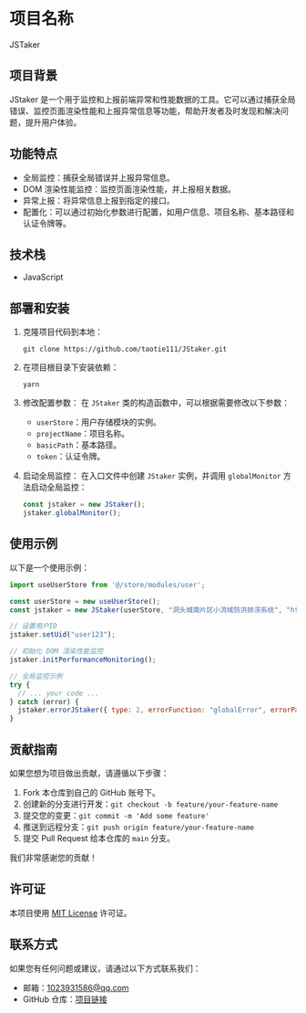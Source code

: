 # 项目名称

JSTaker

## 项目背景

JStaker 是一个用于监控和上报前端异常和性能数据的工具。它可以通过捕获全局错误、监控页面渲染性能和上报异常信息等功能，帮助开发者及时发现和解决问题，提升用户体验。

## 功能特点

- 全局监控：捕获全局错误并上报异常信息。
- DOM 渲染性能监控：监控页面渲染性能，并上报相关数据。
- 异常上报：将异常信息上报到指定的接口。
- 配置化：可以通过初始化参数进行配置，如用户信息、项目名称、基本路径和认证令牌等。

## 技术栈

- JavaScript

## 部署和安装

1. 克隆项目代码到本地：
   ```shell
   git clone https://github.com/taotie111/JStaker.git
   ```

2. 在项目根目录下安装依赖：
   ```shell
   yarn
   ```

3. 修改配置参数：
   在 `JStaker` 类的构造函数中，可以根据需要修改以下参数：
   - `userStore`：用户存储模块的实例。
   - `projectName`：项目名称。
   - `basicPath`：基本路径。
   - `token`：认证令牌。

4. 启动全局监控：
   在入口文件中创建 `JStaker` 实例，并调用 `globalMonitor` 方法启动全局监控：
   ```javascript
   const jstaker = new JStaker();
   jstaker.globalMonitor();
   ```

## 使用示例

以下是一个使用示例：

```javascript
import useUserStore from '@/store/modules/user';

const userStore = new useUserStore();
const jstaker = new JStaker(userStore, "洞头城南片区小流域防洪排涝系统", "http://172.16.1.2:13124/api", "Wzssdy20240312");

// 设置用户ID
jstaker.setUid("user123");

// 初始化 DOM 渲染性能监控
jstaker.initPerformanceMonitoring();

// 全局监控示例
try {
  // ... your code ...
} catch (error) {
  jstaker.errorJStaker({ type: 2, errorFunction: "globalError", errorPageUrl: "globalError", errorFunctionParams: error });
}
```

## 贡献指南

如果您想为项目做出贡献，请遵循以下步骤：

1. Fork 本仓库到自己的 GitHub 账号下。
2. 创建新的分支进行开发：`git checkout -b feature/your-feature-name`
3. 提交您的变更：`git commit -m 'Add some feature'`
4. 推送到远程分支：`git push origin feature/your-feature-name`
5. 提交 Pull Request 给本仓库的 `main` 分支。

我们非常感谢您的贡献！

## 许可证

本项目使用 [MIT License](LICENSE) 许可证。
## 联系方式

如果您有任何问题或建议，请通过以下方式联系我们：

- 邮箱：1023931586@qq.com
- GitHub 仓库：[项目链接](https://github.com/taotie111/JStaker.git)